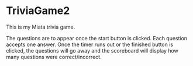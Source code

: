 # TriviaGame2

This is my Miata trivia game.  

The questions are to appear once the start button is clicked.  Each question accepts one answer.  Once the timer runs out or the finished button is clicked, the questions will go away and the scoreboard will display how many questions were correct/incorrect.
